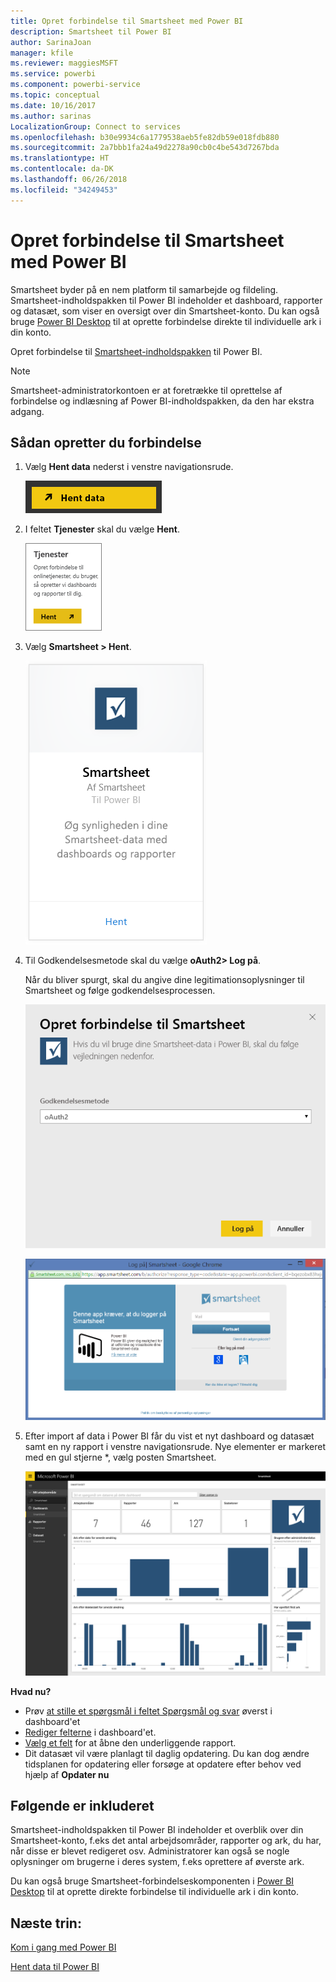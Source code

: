 ```yaml
---
title: Opret forbindelse til Smartsheet med Power BI
description: Smartsheet til Power BI
author: SarinaJoan
manager: kfile
ms.reviewer: maggiesMSFT
ms.service: powerbi
ms.component: powerbi-service
ms.topic: conceptual
ms.date: 10/16/2017
ms.author: sarinas
LocalizationGroup: Connect to services
ms.openlocfilehash: b30e9934c6a1779538aeb5fe82db59e018fdb880
ms.sourcegitcommit: 2a7bbb1fa24a49d2278a90cb0c4be543d7267bda
ms.translationtype: HT
ms.contentlocale: da-DK
ms.lasthandoff: 06/26/2018
ms.locfileid: "34249453"
---
```

# <a name="connect-to-smartsheet-with-power-bi"></a>Opret forbindelse til Smartsheet med Power BI
Smartsheet byder på en nem platform til samarbejde og fildeling. Smartsheet-indholdspakken til Power BI indeholder et dashboard, rapporter og datasæt, som viser en oversigt over din Smartsheet-konto. Du kan også bruge [Power BI Desktop](desktop-connect-to-data.md) til at oprette forbindelse direkte til individuelle ark i din konto. 

Opret forbindelse til [Smartsheet-indholdspakken](https://app.powerbi.com/groups/me/getdata/services/smartsheet) til Power BI.

>[!NOTE]
>Smartsheet-administratorkontoen er at foretrække til oprettelse af forbindelse og indlæsning af Power BI-indholdspakken, da den har ekstra adgang.

## <a name="how-to-connect"></a>Sådan opretter du forbindelse
1. Vælg **Hent data** nederst i venstre navigationsrude.
   
   ![](media/service-connect-to-smartsheet/pbi_getdata.png)
2. I feltet **Tjenester** skal du vælge **Hent**.
   
   ![](media/service-connect-to-smartsheet/pbi_getservices.png) 
3. Vælg **Smartsheet \> Hent**.
   
   ![](media/service-connect-to-smartsheet/smartsheet.png)
4. Til Godkendelsesmetode skal du vælge **oAuth2\> Log på**.
   
   Når du bliver spurgt, skal du angive dine legitimationsoplysninger til Smartsheet og følge godkendelsesprocessen.
   
   ![](media/service-connect-to-smartsheet/creds.png)
   
   ![](media/service-connect-to-smartsheet/creds2.png)
5. Efter import af data i Power BI får du vist et nyt dashboard og datasæt samt en ny rapport i venstre navigationsrude. Nye elementer er markeret med en gul stjerne \*, vælg posten Smartsheet.
   
   ![](media/service-connect-to-smartsheet/dashboard.png)

**Hvad nu?**

* Prøv [at stille et spørgsmål i feltet Spørgsmål og svar](power-bi-q-and-a.md) øverst i dashboard'et
* [Rediger felterne](service-dashboard-edit-tile.md) i dashboard'et.
* [Vælg et felt](service-dashboard-tiles.md) for at åbne den underliggende rapport.
* Dit datasæt vil være planlagt til daglig opdatering. Du kan dog ændre tidsplanen for opdatering eller forsøge at opdatere efter behov ved hjælp af **Opdater nu**

## <a name="whats-included"></a>Følgende er inkluderet
Smartsheet-indholdspakken til Power BI indeholder et overblik over din Smartsheet-konto, f.eks det antal arbejdsområder, rapporter og ark, du har, når disse er blevet redigeret osv. Administratorer kan også se nogle oplysninger om brugerne i deres system, f.eks oprettere af øverste ark.  

Du kan også bruge Smartsheet-forbindelseskomponenten i [Power BI Desktop](desktop-connect-to-data.md) til at oprette direkte forbindelse til individuelle ark i din konto.  

## <a name="next-steps"></a>Næste trin:

[Kom i gang med Power BI](service-get-started.md)

[Hent data til Power BI](service-get-data.md)